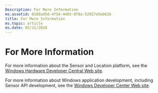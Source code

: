```yaml
---
Description: For More Information
ms.assetid: 0188ad5d-4f54-4403-8f8a-52927e5eb62b
title: For More Information
ms.topic: article
ms.date: 05/31/2018
---
```


# For More Information

For more information about the Sensor and Location platform, see the [Windows Hardware Developer Central Web site](https://www.microsoft.com/whdc/device/sensors/default.mspx).

For more information about Windows application development, including Sensor API development, see the [Windows Developer Center Web site](https://msdn.microsoft.com/windows/default.aspx?wt.svl=client).


